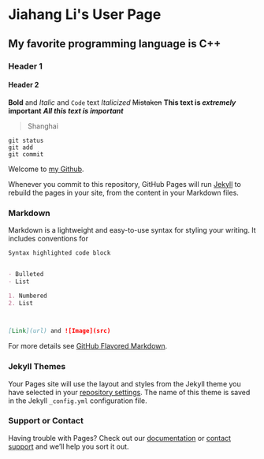 # Jiahang Li's User Page

## My favorite programming language is C++

### Header 1
#### Header 2

**Bold** and _Italic_ and `Code` text
*Italicized*
~~Mistaken~~
**This text is _extremely_ important**
***All this text is important***

>Shanghai

```
git status
git add
git commit
```
Welcome to [my Github](https://github.com/Djokovic0311 "Section Link").

Whenever you commit to this repository, GitHub Pages will run [Jekyll](https://jekyllrb.com/) to rebuild the pages in your site, from the content in your Markdown files.

### Markdown

Markdown is a lightweight and easy-to-use syntax for styling your writing. It includes conventions for

```markdown
Syntax highlighted code block


- Bulleted
- List

1. Numbered
2. List



[Link](url) and ![Image](src)
```

For more details see [GitHub Flavored Markdown](https://guides.github.com/features/mastering-markdown/).

### Jekyll Themes

Your Pages site will use the layout and styles from the Jekyll theme you have selected in your [repository settings](https://github.com/Djokovic0311/Djokovic0311.github.io/settings). The name of this theme is saved in the Jekyll `_config.yml` configuration file.

### Support or Contact

Having trouble with Pages? Check out our [documentation](https://docs.github.com/categories/github-pages-basics/) or [contact support](https://github.com/contact) and we’ll help you sort it out.
